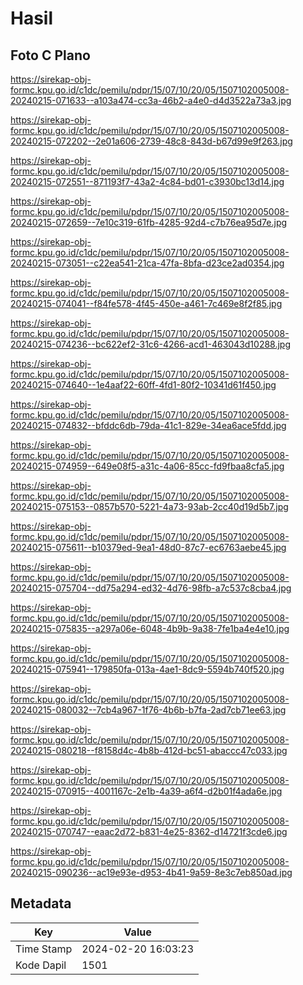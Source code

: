 # Hasil

## Foto C Plano

https://sirekap-obj-formc.kpu.go.id/c1dc/pemilu/pdpr/15/07/10/20/05/1507102005008-20240215-071633--a103a474-cc3a-46b2-a4e0-d4d3522a73a3.jpg

https://sirekap-obj-formc.kpu.go.id/c1dc/pemilu/pdpr/15/07/10/20/05/1507102005008-20240215-072202--2e01a606-2739-48c8-843d-b67d99e9f263.jpg

https://sirekap-obj-formc.kpu.go.id/c1dc/pemilu/pdpr/15/07/10/20/05/1507102005008-20240215-072551--871193f7-43a2-4c84-bd01-c3930bc13d14.jpg

https://sirekap-obj-formc.kpu.go.id/c1dc/pemilu/pdpr/15/07/10/20/05/1507102005008-20240215-072659--7e10c319-61fb-4285-92d4-c7b76ea95d7e.jpg

https://sirekap-obj-formc.kpu.go.id/c1dc/pemilu/pdpr/15/07/10/20/05/1507102005008-20240215-073051--c22ea541-21ca-47fa-8bfa-d23ce2ad0354.jpg

https://sirekap-obj-formc.kpu.go.id/c1dc/pemilu/pdpr/15/07/10/20/05/1507102005008-20240215-074041--f84fe578-4f45-450e-a461-7c469e8f2f85.jpg

https://sirekap-obj-formc.kpu.go.id/c1dc/pemilu/pdpr/15/07/10/20/05/1507102005008-20240215-074236--bc622ef2-31c6-4266-acd1-463043d10288.jpg

https://sirekap-obj-formc.kpu.go.id/c1dc/pemilu/pdpr/15/07/10/20/05/1507102005008-20240215-074640--1e4aaf22-60ff-4fd1-80f2-10341d61f450.jpg

https://sirekap-obj-formc.kpu.go.id/c1dc/pemilu/pdpr/15/07/10/20/05/1507102005008-20240215-074832--bfddc6db-79da-41c1-829e-34ea6ace5fdd.jpg

https://sirekap-obj-formc.kpu.go.id/c1dc/pemilu/pdpr/15/07/10/20/05/1507102005008-20240215-074959--649e08f5-a31c-4a06-85cc-fd9fbaa8cfa5.jpg

https://sirekap-obj-formc.kpu.go.id/c1dc/pemilu/pdpr/15/07/10/20/05/1507102005008-20240215-075153--0857b570-5221-4a73-93ab-2cc40d19d5b7.jpg

https://sirekap-obj-formc.kpu.go.id/c1dc/pemilu/pdpr/15/07/10/20/05/1507102005008-20240215-075611--b10379ed-9ea1-48d0-87c7-ec6763aebe45.jpg

https://sirekap-obj-formc.kpu.go.id/c1dc/pemilu/pdpr/15/07/10/20/05/1507102005008-20240215-075704--dd75a294-ed32-4d76-98fb-a7c537c8cba4.jpg

https://sirekap-obj-formc.kpu.go.id/c1dc/pemilu/pdpr/15/07/10/20/05/1507102005008-20240215-075835--a297a06e-6048-4b9b-9a38-7fe1ba4e4e10.jpg

https://sirekap-obj-formc.kpu.go.id/c1dc/pemilu/pdpr/15/07/10/20/05/1507102005008-20240215-075941--179850fa-013a-4ae1-8dc9-5594b740f520.jpg

https://sirekap-obj-formc.kpu.go.id/c1dc/pemilu/pdpr/15/07/10/20/05/1507102005008-20240215-080032--7cb4a967-1f76-4b6b-b7fa-2ad7cb71ee63.jpg

https://sirekap-obj-formc.kpu.go.id/c1dc/pemilu/pdpr/15/07/10/20/05/1507102005008-20240215-080218--f8158d4c-4b8b-412d-bc51-abaccc47c033.jpg

https://sirekap-obj-formc.kpu.go.id/c1dc/pemilu/pdpr/15/07/10/20/05/1507102005008-20240215-070915--4001167c-2e1b-4a39-a6f4-d2b01f4ada6e.jpg

https://sirekap-obj-formc.kpu.go.id/c1dc/pemilu/pdpr/15/07/10/20/05/1507102005008-20240215-070747--eaac2d72-b831-4e25-8362-d14721f3cde6.jpg

https://sirekap-obj-formc.kpu.go.id/c1dc/pemilu/pdpr/15/07/10/20/05/1507102005008-20240215-090236--ac19e93e-d953-4b41-9a59-8e3c7eb850ad.jpg


## Metadata

| Key        | Value               |
| ---------- | ------------------- |
| Time Stamp | 2024-02-20 16:03:23 |
| Kode Dapil | 1501                |



